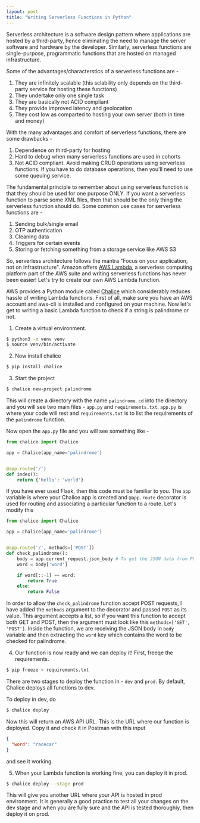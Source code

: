 ```yaml
---
layout: post
title: "Writing Serverless Functions in Python"
---
```


Serverless architecture is a software design pattern where applications are hosted by a third-party, hence eliminating the need to manage the server software and hardware by the developer. Similarly, serverless functions are single-purpose, programmatic functions that are hosted on managed infrastructure. 

Some of the advantages/characterstics of a serverless functions are -
1. They are infinitely scalable (this sclability only depends on the third-party service for hosting these functions)
2. They undertake only one single task
3. They are basically not ACID compliant
4. They provide improved latency and geolocation
5. They cost low as comparted to hosting your own server (both in time and money)

With the many advantages and comfort of serverless functions, there are some drawbacks - 
1. Dependence on third-party for hosting
2. Hard to debug when many serverless functions are used in cohorts
3. Not ACID compliant. Avoid making CRUD operations using serverless functions. If you have to do database operations, then you'll need to use some queuing service.

The fundamental principle to remember about using serverless function is that they should be used for one purpose ONLY. If you want a serverless function to parse some XML files, then that should be the only thing the serverless function should do. Some common use cases for serverless functions are - 
1. Sending bulk/single email
2. OTP authentication
3. Cleaning data
4. Triggers for certain events
5. Storing or fetching something from a storage service like AWS S3

So, serverless architecture follows the mantra "Focus on your application, not on infrastructure". Amazon offers [AWS Lambda](https://docs.aws.amazon.com/lambda/latest/dg/welcome.html), a serverless computing platform part of the AWS suite and writing serverless functions has never been easier! Let's try to create our own AWS Lambda function.

AWS provides a Python module called [Chalice](https://github.com/aws/chalice) which considerably reduces hassle of writing Lambda functions. First of all, make sure you have an AWS account and aws-cli is installed and configured on your machine. Now let's get to writing a basic Lambda function to check if a string is palindrome or not.

1. Create a virtual environment.

```bash
$ python3 -m venv venv
$ source venv/bin/activate
```

2. Now install chalice

```bash
$ pip install chalice
```

3. Start the project

```bash
$ chalice new-project palindrome
```

This will create a directory with the name `palindrome`. `cd` into the directory and you will see two main files - `app.py` and `requirements.txt`. `app.py` is where your code will rest and `requirements.txt` is to list the requirements of the `palindrome` function.

Now open the `app.py` file and you will see something like - 

```python
from chalice import Chalice

app = Chalice(app_name='palindrome')


@app.route('/')
def index():
    return {'hello': 'world'}
```

If you have ever used Flask, then this code must be familiar to you. The `app` variable is where your Chalice app is created and `@app.route` decorator is used for routing and associating a particular function to a route. Let's modify this

```python
from chalice import Chalice

app = Chalice(app_name='palindrome')


@app.route('/', methods=['POST'])
def check_palindrome():
    body = app.current_request.json_body # To get the JSON data from POST request
    word = body['word']

    if word[::-1] == word:
        return True
    else:
        return False

```

In order to allow the `check_palindrome` function accept POST requests, I have added the `methods` argument to the decorator and passed `POST` as its value. This argument accepts a list, so if you want this function to accept both GET and POST, then the argument must look like this `methods=['GET', 'POST']`. Inside the function, we are receiving the JSON body in `body` variable and then extracting the `word` key which contains the word to be checked for palindrome.

4. Our function is now ready and we can deploy it! First, freeqe the requirements.

```bash
$ pip freeze > requirements.txt
```

There are two stages to deploy the function in - `dev` and `prod`. By default, Chalice deploys all functions to dev.

To deploy in dev, do

```bash
$ chalice deploy
```

Now this will return an AWS API URL. This is the URL where our function is deployed. Copy it and check it in Postman with this input

```json
{
  "word": "racecar"
}
```
and see it working.

5. When your Lambda function is working fine, you can deploy it in prod.

```bash
$ chalice deploy --stage prod
```

This will give you another URL where your API is hosted in prod environment. It is generally a good practice to test all your changes on the dev stage and when you are fully sure and the API is tested thoroughly, then deploy it on prod.
